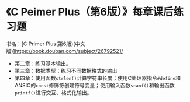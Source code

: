 # 《C Peimer Plus（第6版）》每章课后练习题
书名：[C Primer Plus(第6版)(中文版)]https://book.douban.com/subject/26792521/
- 第二章：练习基本输出。
- 第三章：数据类型；练习不同数据格式的输出
- 第四章：使用函数`strlen()`计算字符串长度；使用C处理器指令`#define`和ANSIC的`const`修饰符创建符号变量；使用输入函数`scanf()`和输出函数`printf()`进行交互、格式化输出。